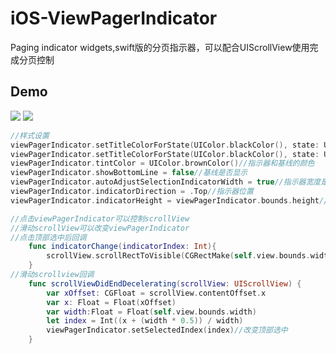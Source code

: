 # iOS-ViewPagerIndicator
Paging indicator widgets,swift版的分页指示器，可以配合UIScrollView使用完成分页控制


## Demo

![](https://github.com/saiwu-bigkoo/iOS-ViewPagerIndicator/blob/master/preview/indicator.gif)
![](https://github.com/saiwu-bigkoo/iOS-ViewPagerIndicator/blob/master/preview/indicator2.gif)

```swift
//样式设置
viewPagerIndicator.setTitleColorForState(UIColor.blackColor(), state: UIControlState.Selected)//选中文字的颜色
viewPagerIndicator.setTitleColorForState(UIColor.blackColor(), state: UIControlState.Normal)//正常文字颜色
viewPagerIndicator.tintColor = UIColor.brownColor()//指示器和基线的颜色
viewPagerIndicator.showBottomLine = false//基线是否显示
viewPagerIndicator.autoAdjustSelectionIndicatorWidth = true//指示器宽度是按照文字内容大小还是按照count数量平分屏幕
viewPagerIndicator.indicatorDirection = .Top//指示器位置
viewPagerIndicator.indicatorHeight = viewPagerIndicator.bounds.height//指示器高度
```
```swift
//点击viewPagerIndicator可以控制scrollView
//滑动scrollView可以改变viewPagerIndicator
//点击顶部选中后回调
    func indicatorChange(indicatorIndex: Int){
        scrollView.scrollRectToVisible(CGRectMake(self.view.bounds.width * CGFloat(indicatorIndex), 0, self.view.bounds.width, scrollViewHeight), animated: true)
    }
//滑动scrollview回调
    func scrollViewDidEndDecelerating(scrollView: UIScrollView) {
        var xOffset: CGFloat = scrollView.contentOffset.x
        var x: Float = Float(xOffset)
        var width:Float = Float(self.view.bounds.width)
        let index = Int((x + (width * 0.5)) / width)
        viewPagerIndicator.setSelectedIndex(index)//改变顶部选中
    }

```
